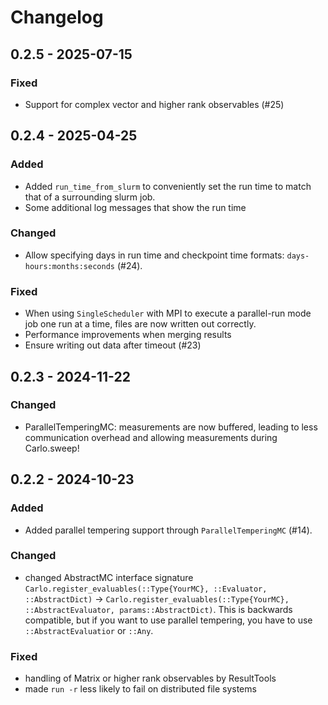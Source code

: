 # Changelog

## 0.2.5 - 2025-07-15

### Fixed

- Support for complex vector and higher rank observables (#25)

## 0.2.4 - 2025-04-25

### Added

- Added `run_time_from_slurm` to conveniently set the run time to match that of a surrounding slurm job.
- Some additional log messages that show the run time

### Changed

- Allow specifying days in run time and checkpoint time formats: `days-hours:months:seconds` (#24).

### Fixed

- When using `SingleScheduler` with MPI to execute a parallel-run mode job one run at a time, files are now written out correctly.
- Performance improvements when merging results
- Ensure writing out data after timeout (#23)

## 0.2.3 - 2024-11-22

### Changed

- ParallelTemperingMC: measurements are now buffered, leading to less communication overhead and allowing measurements during Carlo.sweep!

## 0.2.2 - 2024-10-23

### Added

- Added parallel tempering support through `ParallelTemperingMC` (#14).

### Changed

- changed AbstractMC interface signature `Carlo.register_evaluables(::Type{YourMC}, ::Evaluator, ::AbstractDict)` → `Carlo.register_evaluables(::Type{YourMC}, ::AbstractEvaluator, params::AbstractDict)`. This is backwards compatible, but if you want to use parallel tempering, you have to use `::AbstractEvaluatior` or `::Any`.

### Fixed

- handling of Matrix or higher rank observables by ResultTools
- made `run -r` less likely to fail on distributed file systems
